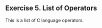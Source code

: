 
Exercise 5. List of Operators
----------------------------

This is a list of C language operators.
